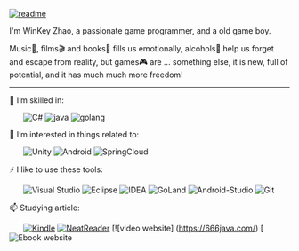 [![readme](https://user-images.githubusercontent.com/60165135/174496689-f975a202-6aef-4922-bb11-aa0fd369744a.png)](https://github.com/notaspacecowboy?tab=repositories)


I'm WinKey Zhao, a passionate game programmer, and a old game boy.

Music🎵, films🎬 and books📖 fills us emotionally, alcohols🥂 help us forget and escape from reality, but games🎮 are ... something else, it is new, full of potential, and it has much much more freedom!

---

🌱 I’m skilled in:

&ensp;&ensp;&ensp;
![C#](https://img.shields.io/badge/c%23-%23239120.svg?style=for-the-badge&logo=c-sharp&logoColor=white)
![java](	https://img.shields.io/badge/java%2B%2B-00599C?style=for-the-badge&logo=java%2B%2B&logoColor=white)
![golang](https://img.shields.io/badge/golang-%232C2D72.svg?style=for-the-badge&logo=golang&logoColor=white)

🎉 I’m interested in things related to:

&ensp;&ensp;&ensp;
![Unity](https://img.shields.io/badge/unity-%23000000.svg?style=for-the-badge&logo=unity&logoColor=white)
![Android](https://img.shields.io/badge/Android-%23313131.svg?style=for-the-badge&logo=Android&logoColor=white)
![SpringCloud](https://img.shields.io/badge/spring-%2335495e.svg?style=for-the-badge&logo=Spring-Cloud&logoColor=%234FC08D)

⚡ I like to use these tools:

&ensp;&ensp;&ensp;
![Visual Studio](https://img.shields.io/badge/Visual%20Studio-5C2D91.svg?style=for-the-badge&logo=visual-studio&logoColor=white)
![Eclipse](https://img.shields.io/badge/Eclipse-000000.svg?style=for-the-badge&logo=Eclipse&logoColor=white&color=black&labelColor=crimson)
![IDEA](https://img.shields.io/badge/IDEA-%23FF9900.svg?style=for-the-badge&logo=IDEA&logoColor=white)
![GoLand](https://img.shields.io/badge/GoLand-0078D6?style=for-the-badge&logo=GoLand&logoColor=white)
![Android-Studio](https://img.shields.io/badge/AndroidStudio%20Android-Studio?style=for-the-badge&logo=Android-Studio&logoColor=white)
![Git](https://img.shields.io/badge/git-%23F05033.svg?style=for-the-badge&logo=git&logoColor=white)

📫 Studying article: 

&ensp;&ensp;&ensp;
[![Kindle](https://img.shields.io/badge/Kindle-%230077B5.svg?style=for-the-badge&logo=Kindle&logoColor=white)](https://www.Kindle.com/in/zack-yang-70a73b188/)
[![NeatReader](https://img.shields.io/badge/NeatReader-D14836?style=for-the-badge&logo=NeatReader&logoColor=white)](https://www.neat-reader.cn/)
[![video website] (https://666java.com/)
[![Ebook website](https://zh.book4you.org/)

